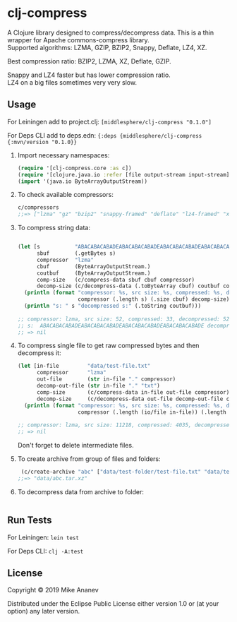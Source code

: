 # clj-compress

  A Clojure library designed to compress/decompress data. This is a thin wrapper for Apache commons-compress library.\
  Supported algorithms: LZMA, GZIP, BZIP2, Snappy, Deflate, LZ4, XZ.
  
  Best compression ratio: BZIP2, LZMA, XZ, Deflate, GZIP.
  
  Snappy and LZ4 faster but has lower compression ratio.\
  LZ4 on a big files sometimes very very slow.

## Usage

For Leiningen add to project.clj: ```[middlesphere/clj-compress "0.1.0"]```

For Deps CLI add to deps.edn:  ```{:deps {middlesphere/clj-compress {:mvn/version "0.1.0}}```

1. Import necessary namespaces:
    ```clojure
    (require '[clj-compress.core :as c])
    (require '[clojure.java.io :refer [file output-stream input-stream] :as io])
    (import '(java.io ByteArrayOutputStream))
    ```
2. To check available compressors:
    ```clojure
    c/compressors
    ;;=> ["lzma" "gz" "bzip2" "snappy-framed" "deflate" "lz4-framed" "xz"]
    ```
3. To compress string data:

    ```clojure
    
    (let [s           "ABACABACABADEABACABACABADEABACABACABADEABACABACABADE"
          sbuf        (.getBytes s)
          compressor  "lzma"
          cbuf        (ByteArrayOutputStream.)
          coutbuf     (ByteArrayOutputStream.)
          comp-size   (c/compress-data sbuf cbuf compressor)
          decomp-size (c/decompress-data (.toByteArray cbuf) coutbuf compressor)]
      (println (format "compressor: %s, src size: %s, compressed: %s, decompressed: %s."
                       compressor (.length s) (.size cbuf) decomp-size))
      (println "s: " s "decompressed s:" (.toString coutbuf)))
      
    ;; compressor: lzma, src size: 52, compressed: 33, decompressed: 52.
    ;; s:  ABACABACABADEABACABACABADEABACABACABADEABACABACABADE decompressed s: ABACABACABADEABACABACABADEABACABACABADEABACABACABADE
    ;; => nil
    ```
4. To compress single file to get raw compressed bytes and then decompress it:

    ```clojure
    (let [in-file         "data/test-file.txt"
          compressor      "lzma"
          out-file        (str in-file "." compressor)
          decomp-out-file (str in-file "." "txt")
          comp-size       (c/compress-data in-file out-file compressor)
          decomp-size     (c/decompress-data out-file decomp-out-file compressor)]
      (println (format "compressor: %s, src size: %s, compressed: %s, decompressed: %s."
                       compressor (.length (io/file in-file)) (.length (io/file out-file)) decomp-size)))
                       
    ;; compressor: lzma, src size: 11218, compressed: 4035, decompressed: 11218.
    ;; => nil
    ```
    Don't forget to delete intermediate files.

5. To create archive from group of files and folders:

    ```clojure
     (c/create-archive "abc" ["data/test-folder/test-file.txt" "data/test-folder/folder1"] "data/" "xz")
    ;;=> "data/abc.tar.xz"
    ```
    
6. To decompress data from archive to folder:

    ```clojure

    ```
 

## Run Tests

For Leiningen: ```lein test```

For Deps CLI: ```clj -A:test```


## License

Copyright © 2019 Mike Ananev

Distributed under the Eclipse Public License either version 1.0 or (at
your option) any later version.
